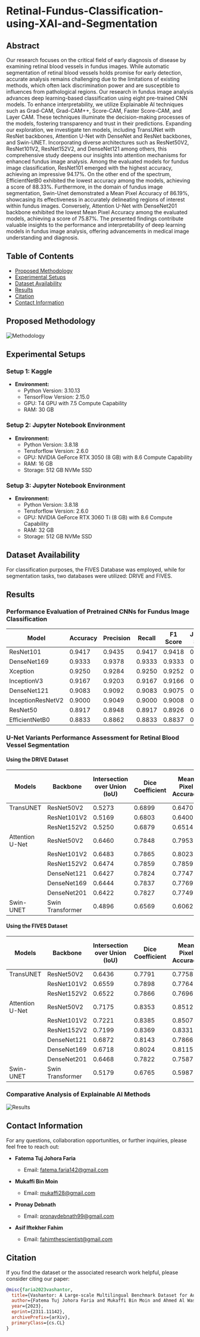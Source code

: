 # Retinal-Fundus-Classification-using-XAI-and-Segmentation

## Abstract
Our research focuses on the critical field of early diagnosis of disease by examining retinal blood vessels in fundus images. While automatic segmentation of retinal blood vessels holds promise for early detection, accurate analysis remains challenging due to the limitations of existing methods, which often lack discrimination power and are susceptible to influences from pathological regions. Our research in fundus image analysis advances deep learning-based classification using eight pre-trained CNN models. To enhance interpretability, we utilize Explainable AI techniques such as Grad-CAM, Grad-CAM++, Score-CAM, Faster Score-CAM, and Layer CAM. These techniques illuminate the decision-making processes of the models, fostering transparency and trust in their predictions. Expanding our exploration, we investigate ten models, including TransUNet with ResNet backbones, Attention U-Net with DenseNet and ResNet backbones, and Swin-UNET. Incorporating diverse architectures such as ResNet50V2, ResNet101V2, ResNet152V2, and DenseNet121 among others, this comprehensive study deepens our insights into attention mechanisms for enhanced fundus image analysis. Among the evaluated models for fundus image classification, ResNet101 emerged with the highest accuracy, achieving an impressive 94.17\%. On the other end of the spectrum, EfficientNetB0 exhibited the lowest accuracy among the models, achieving a score of 88.33\%. Furthermore, in the domain of fundus image segmentation, Swin-Unet demonstrated a Mean Pixel Accuracy of 86.19\%, showcasing its effectiveness in accurately delineating regions of interest within fundus images. Conversely, Attention U-Net with DenseNet201 backbone exhibited the lowest Mean Pixel Accuracy among the evaluated models, achieving a score of 75.87\%. The presented findings contribute valuable insights to the performance and interpretability of deep learning models in fundus image analysis, offering advancements in medical image understanding and diagnosis.

## Table of Contents
- [Proposed Methodology](#experimental-methodology)
- [Experimental Setups](#experimental-setups)
- [Dataset Availability](#dataset-availability)
- [Results](#results)
- [Citation](#citation)
- [Contact Information](#contact-information)

## Proposed Methodology
![Methodology](Retina_Fundus.jpeg)

## Experimental Setups

### Setup 1: Kaggle
- **Environment:**
  - Python Version: 3.10.13
  - TensorFlow Version: 2.15.0
  - GPU: T4 GPU with 7.5 Compute Capability
  - RAM: 30 GB

### Setup 2: Jupyter Notebook Environment
- **Environment:**
  - Python Version: 3.8.18 
  - Tensforflow Version: 2.6.0
  - GPU: NVIDIA GeForce RTX 3050 (8 GB) with 8.6 Compute Capability
  - RAM: 16 GB
  - Storage: 512 GB NVMe SSD
    
### Setup 3: Jupyter Notebook Environment
- **Environment:**
  - Python Version: 3.8.18 
  - Tensforflow Version: 2.6.0
  - GPU: NVIDIA GeForce RTX 3060 Ti (8 GB) with 8.6 Compute Capability
  - RAM: 32 GB
  - Storage: 512 GB NVMe SSD
    
## Dataset Availability

For classification purposes, the FIVES Database was employed, while for segmentation tasks, two databases were utilized: DRIVE and FIVES. 


## Results
### Performance Evaluation of Pretrained CNNs for Fundus Image Classification

| Model             | Accuracy | Precision | Recall  | F1 Score | Jaccard Score | Log Loss |
|-------------------|----------|-----------|---------|----------|---------------|----------|
| ResNet101         | 0.9417   | 0.9435    | 0.9417  | 0.9418   | 0.8902        | 0.2254   |
| DenseNet169       | 0.9333   | 0.9378    | 0.9333  | 0.9333   | 0.8751        | 0.9080   |
| Xception          | 0.9250   | 0.9284    | 0.9250  | 0.9252   | 0.8612        | 1.3931   |
| InceptionV3       | 0.9167   | 0.9203    | 0.9167  | 0.9166   | 0.8480        | 0.8012   |
| DenseNet121       | 0.9083   | 0.9092    | 0.9083  | 0.9075   | 0.8320        | 4.5509   |
| InceptionResNetV2 | 0.9000   | 0.9049    | 0.9000  | 0.9008   | 0.8202        | 12.0282  |
| ResNet50          | 0.8917   | 0.8948    | 0.8917  | 0.8926   | 0.8089        | 0.4883   |
| EfficientNetB0    | 0.8833   | 0.8862    | 0.8833  | 0.8837   | 0.7947        | 0.6697   |



### U-Net Variants Performance Assessment for Retinal Blood Vessel Segmentation

#### Using the DRIVE Dataset 

| Models          | Backbone           | Intersection over Union (IoU) | Dice Coefficient | Mean Pixel Accuracy | Mean Modified Hausdorff Distance | Mean Surface Dice Overlap |
|-----------------|--------------------|--------------------------------|------------------|---------------------|----------------------------------|---------------------------|
| TransUNET       | ResNet50V2         | 0.5273                         | 0.6899           | 0.6470              | 3.852                            | 0.0151                    |
|                 | ResNet101V2        | 0.5169                         | 0.6803           | 0.6400              | 4.0864                           | 0.0188                    |
|                 | ResNet152V2        | 0.5250                         | 0.6879           | 0.6514              | 4.052                            | 0.0167                    |
| Attention U-Net | ResNet50V2         | 0.6460                         | 0.7848           | 0.7953              | 2.7150                           | 0.0070                    |
|                 | ResNet101V2        | 0.6483                         | 0.7865           | 0.8023              | 2.7341                           | 0.0054                    |
|                 | ResNet152V2        | 0.6474                         | 0.7859           | 0.7859              | 2.6718                           | 0.0069                    |
|                 | DenseNet121        | 0.6427                         | 0.7824           | 0.7747              | 2.7484                           | 0.0090                    |
|                 | DenseNet169        | 0.6444                         | 0.7837           | 0.7769              | 2.6776                           | 0.0072                    |
|                 | DenseNet201        | 0.6422                         | 0.7827           | 0.7749              | 2.6475                           | 0.0074                    |
| Swin-UNET       | Swin Transformer   | 0.4896                         | 0.6569           | 0.6062              | 4.3675                           | 0.0178                    |

#### Using the FIVES Dataset 

| Models          | Backbone           | Intersection over Union (IoU) | Dice Coefficient | Mean Pixel Accuracy | Mean Modified Hausdorff Distance | Mean Surface Dice Overlap |
|-----------------|--------------------|--------------------------------|------------------|---------------------|----------------------------------|---------------------------|
| TransUNET       | ResNet50V2         | 0.6436                         | 0.7791           | 0.7758              | 3.7392                           | 0.0312                    |
|                 | ResNet101V2        | 0.6559                         | 0.7898           | 0.7764              | 3.5491                           | 0.0285                    |
|                 | ResNet152V2        | 0.6522                         | 0.7866           | 0.7696              | 3.5278                           | 0.0319                    |
| Attention U-Net | ResNet50V2         | 0.7175                         | 0.8353           | 0.8512              | 2.8913                           | 0.0201                    |
|                 | ResNet101V2        | 0.7221                         | 0.8385           | 0.8507              | 2.8009                           | 0.0223                    |
|                 | ResNet152V2        | 0.7199                         | 0.8369           | 0.8331              | 2.8134                           | 0.0378                    |
|                 | DenseNet121        | 0.6872                         | 0.8143           | 0.7866              | 3.2814                           | 0.0591                    |
|                 | DenseNet169        | 0.6718                         | 0.8024           | 0.8115              | 3.5513                           | 0.0235                    |
|                 | DenseNet201        | 0.6468                         | 0.7822           | 0.7587              | 3.6267                           | 0.0293                    |
| Swin-UNET       | Swin Transformer   | 0.5179                         | 0.6765           | 0.5987              | 4.6090                           | 0.0891                    |

### Comparative Analysis of Explainable AI Methods
![Results](Retina_Fundus_XAI.jpeg)


## Contact Information

For any questions, collaboration opportunities, or further inquiries, please feel free to reach out:

- **Fatema Tuj Johora Faria**
  - Email: [fatema.faria142@gmail.com](mailto:fatema.faria142@gmail.com)

- **Mukaffi Bin Moin**
  - Email: [mukaffi28@gmail.com](mailto:mukaffi28@gmail.com)

- **Pronay Debnath**
  - Email: [pronaydebnath99@gmail.com](mailto:pronaydebnath99@gmail.com)
- **Asif Iftekher Fahim**
  - Email: [fahimthescientist@gmail.com](mailto:fahimthescientist@gmail.com)
    
## Citation

If you find the dataset or the associated research work helpful, please consider citing our paper:

```bibtex
@misc{faria2023vashantor,
  title={Vashantor: A Large-scale Multilingual Benchmark Dataset for Automated Translation of Bangla Regional Dialects to Bangla Language},
  author={Fatema Tuj Johora Faria and Mukaffi Bin Moin and Ahmed Al Wase and Mehidi Ahmmed and Md. Rabius Sani and Tashreef Muhammad},
  year={2023},
  eprint={2311.11142},
  archivePrefix={arXiv},
  primaryClass={cs.CL}
}

